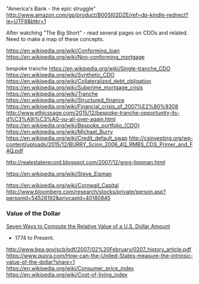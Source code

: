 
<!--
-->

"America's Bank - the epic struggle"
http://www.amazon.com/gp/product/B00SI02DZE/ref=dp-kindle-redirect?ie=UTF8&btkr=1

After watching "The Big Short" - read several pages on CDOs and related.
Need to make a map of these concepts.

https://en.wikipedia.org/wiki/Conforming_loan
https://en.wikipedia.org/wiki/Non-conforming_mortgage

bespoke tranche
https://en.wikipedia.org/wiki/Single-tranche_CDO
https://en.wikipedia.org/wiki/Synthetic_CDO
https://en.wikipedia.org/wiki/Collateralized_debt_obligation
https://en.wikipedia.org/wiki/Subprime_mortgage_crisis
https://en.wikipedia.org/wiki/Tranche
https://en.wikipedia.org/wiki/Structured_finance
https://en.wikipedia.org/wiki/Financial_crisis_of_2007%E2%80%9308
http://www.ethicssage.com/2015/12/bespoke-tranche-opportunity-its-d%C3%A9j%C3%A0-vu-all-over-again.html
https://en.wikipedia.org/wiki/Bespoke_portfolio_(CDO)
https://en.wikipedia.org/wiki/Michael_Burry
https://en.wikipedia.org/wiki/Credit_default_swap
http://csinvesting.org/wp-content/uploads/2015/12/BURRY_Scion_2006_4Q_RMBS_CDS_Primer_and_FAQ.pdf

http://realestaterecord.blogspot.com/2007/12/greg-lippman.html

https://en.wikipedia.org/wiki/Steve_Eisman

https://en.wikipedia.org/wiki/Cornwall_Capital
http://www.bloomberg.com/research/stocks/private/person.asp?personId=54528192&privcapId=40180845

### Value of the Dollar

[Seven Ways to Compute the Relative Value of a U.S. Dollar Amount]( https://www.measuringworth.com/uscompare/# )
- 1774 to Present.

http://www.bea.gov/scb/pdf/2007/02%20February/0207_history_article.pdf
https://www.quora.com/How-can-the-United-States-measure-the-intrinsic-value-of-the-dollar?share=1
https://en.wikipedia.org/wiki/Consumer_price_index
https://en.wikipedia.org/wiki/Cost-of-living_index

<!-- vim: set autoindent expandtab sw=4 syntax=markdown: -->
